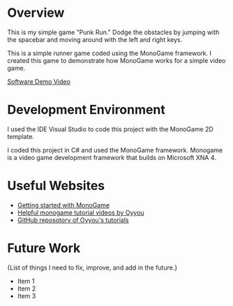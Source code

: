 # Overview

This is my simple game "Punk Run." Dodge the obstacles by jumping with the spacebar and moving around with the left and right keys. 

This is a simple runner game coded using the MonoGame framework. I created this game to demonstrate how MonoGame works for a simple video game.

[Software Demo Video](http://youtube.link.goes.here)

# Development Environment

I used the IDE Visual Studio to code this project with the MonoGame 2D template. 

I coded this project in C# and used the MonoGame framework. Monogame is a video game development framework that builds on Microsoft XNA 4.

# Useful Websites

* [Getting started with MonoGame](https://docs.monogame.net/articles/getting_started/0_getting_started.html)
* [Helpful monogame tutorial videos by Oyyou](https://www.youtube.com/@Oyyou)
* [GitHub reposotory of Oyyou's tutorials](https://github.com/Oyyou/MonoGame_Tutorials)

# Future Work

{List of things I need to fix, improve, and add in the future.}
* Item 1
* Item 2
* Item 3